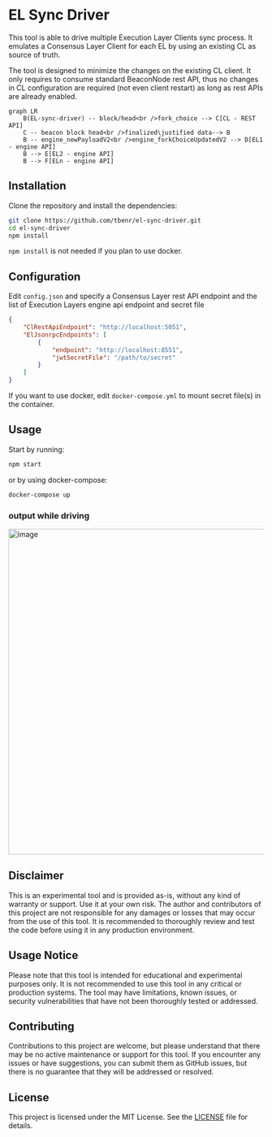 # EL Sync Driver

This tool is able to drive multiple Execution Layer Clients sync process. It emulates a Consensus Layer Client for each EL by using an existing CL as source of truth.

The tool is designed to minimize the changes on the existing CL client. It only requires to consume standard BeaconNode rest API, thus no changes in CL configuration are required (not even client restart) as long as rest APIs are already enabled.

```mermaid
graph LR
    B(EL-sync-driver) -- block/head<br />fork_choice --> C[CL - REST API]
    C -- beacon block head<br />finalized\justified data--> B
    B -- engine_newPayloadV2<br />engine_forkChoiceUpdatedV2 --> D[EL1 - engine API]
    B --> E[EL2 - engine API]
    B --> F[ELn - engine API]
```

## Installation

Clone the repository and install the dependencies:

```bash
git clone https://github.com/tbenr/el-sync-driver.git
cd el-sync-driver
npm install
```

`npm install` is not needed if you plan to use docker.

## Configuration

Edit `config.json` and specify a Consensus Layer rest API endpoint and the list of Execution Layers engine api endpoint and secret file

```json
{
    "ClRestApiEndpoint": "http://localhost:5051",
    "ElJsonrpcEndpoints": [
        {
            "endpoint": "http://localhost:8551",
            "jwtSecretFile": "/path/to/secret"
        }
    ]
}
```

If you want to use docker, edit `docker-compose.yml` to mount secret file(s) in the container.

## Usage
Start by running:

```bash
npm start
```

or by using docker-compose:

```bash
docker-compose up
```

### output while driving
<img width="641" alt="image" src="https://github.com/tbenr/el-sync-driver/assets/15999009/9bba7fb9-499e-45b0-a7f1-b9e0d112d8c7">

## Disclaimer

This is an experimental tool and is provided as-is, without any kind of warranty or support. Use it at your own risk. The author and contributors of this project are not responsible for any damages or losses that may occur from the use of this tool. It is recommended to thoroughly review and test the code before using it in any production environment.

## Usage Notice

Please note that this tool is intended for educational and experimental purposes only. It is not recommended to use this tool in any critical or production systems. The tool may have limitations, known issues, or security vulnerabilities that have not been thoroughly tested or addressed.

## Contributing

Contributions to this project are welcome, but please understand that there may be no active maintenance or support for this tool. If you encounter any issues or have suggestions, you can submit them as GitHub issues, but there is no guarantee that they will be addressed or resolved.

## License

This project is licensed under the MIT License. See the [LICENSE](LICENSE) file for details.

